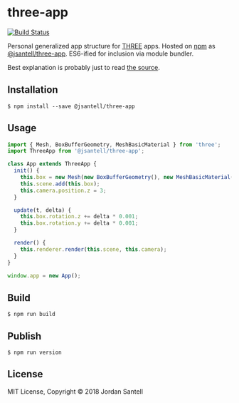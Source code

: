 # three-app

[![Build Status](http://img.shields.io/npm/v/@jsantell/three-app.svg?style=flat-square)](https://www.npmjs.org/package/@jsantell/three-app)

Personal generalized app structure for [THREE](https://github.com/mrdoob/three.js) apps. Hosted on [npm](https://npmjs.org) as [@jsantell/three-app](https://www.npmjs.org/package/@jsantell/three-app). ES6-ified for inclusion via module bundler.

Best explanation is probably just to read [the source](ThreeApp.js).

## Installation

`$ npm install --save @jsantell/three-app`

## Usage

```js
import { Mesh, BoxBufferGeometry, MeshBasicMaterial } from 'three';
import ThreeApp from '@jsantell/three-app';

class App extends ThreeApp {
  init() {
    this.box = new Mesh(new BoxBufferGeometry(), new MeshBasicMaterial({color:0xff0000}));
    this.scene.add(this.box);
    this.camera.position.z = 3;
  }

  update(t, delta) {
    this.box.rotation.z += delta * 0.001;
    this.box.rotation.y += delta * 0.001;
  }

  render() {
    this.renderer.render(this.scene, this.camera);
  }
}

window.app = new App();
```

## Build

`$ npm run build`

## Publish

`$ npm run version`

## License

MIT License, Copyright © 2018 Jordan Santell

